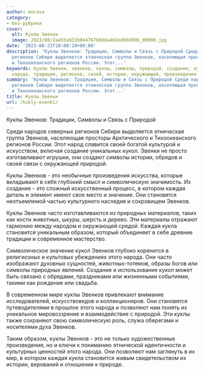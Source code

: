 ```yaml
---
author: morava
category:
- без-рубрики
cover:
  alt: Куклы Эвенки
  image: 2023/08/2a455a933b044767b088a402ed0dd99b_00000.jpg
date: '2023-08-23T10:00:10+00:00'
description: 'Куклы Эвенков: Традиции, Символы и Связь с Природой Среди народов северных
  регионов Сибири выделяется этническая группа Эвенков, населяющая просторы Арктического
  и Тихоокеанского регионов России. Этот...'
keywords: Куклы Эвенки, эвенков, куклы, символы, природой, создание, кукол, это, каждая,
  народа, традиции, регионов, своей, истории, окружающей, произведения
summary: 'Куклы Эвенков: Традиции, Символы и Связь с Природой Среди народов северных
  регионов Сибири выделяется этническая группа Эвенков, населяющая просторы Арктического
  и Тихоокеанского регионов России. Этот...'
title: Куклы Эвенки
url: /kukly-evenki/
---
```


Куклы Эвенков: Традиции, Символы и Связь с Природой

Среди народов северных регионов Сибири выделяется этническая группа Эвенков, населяющая просторы Арктического и Тихоокеанского регионов России. Этот народ славится своей богатой культурой и искусством, включая создание уникальных кукол. Эвенки не просто изготавливают игрушки, они создают символы истории, обрядов и своей связи с окружающей природой.

Куклы Эвенков \- это необычные произведения искусства, которые вкладывают в себя глубокий смысл и символическую значимость. Их создание \- это сложный искусственный процесс, в котором каждая деталь и элемент имеют свое место и значение. Они становятся неотъемлемой частью культурного наследия и сокровищем Эвенков.

Куклы Эвенков часто изготавливаются из природных материалов, таких как кости животных, шкуры, шерсть и дерево. Эти материалы отражают гармонию между народом и окружающей средой. Каждая кукла становится уникальным образом, который объединяет в себе древние традиции и современное мастерство.

Символическое значение кукол Эвенков глубоко коренится в религиозных и культовых убеждениях этого народа. Они часто изображают духовных сущностей, животных-тотемов, образы богов или символы природных явлений. Создание и использование кукол может быть связано с обрядами, праздниками или жизненными событиями, такими как рождение или свадьба.

В современном мире куклы Эвенков привлекают внимание исследователей, искусствоведов и коллекционеров. Они становятся путеводителями в прошлое этого народа и позволяют нам понять их уникальное мировоззрение и взаимодействие с природой. Эти куклы также сохраняют свою символическую роль, служа оберегами и носителями духа Эвенков.

Таким образом, куклы Эвенков \- это не только художественные произведения, но и ключи к пониманию этнической идентичности и культурных ценностей этого народа. Они позволяют нам заглянуть в их мир, в котором каждая кукла становится живым свидетельством их истории, верований и отношения к природе.